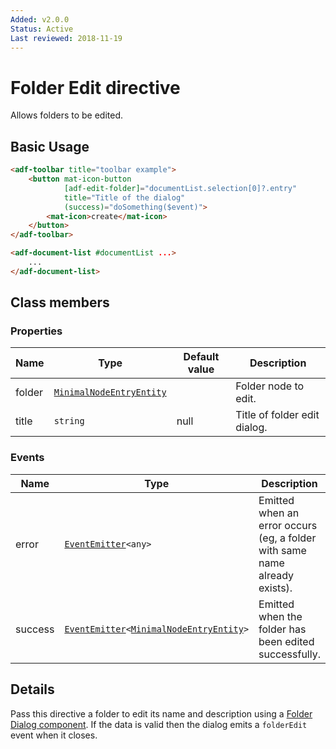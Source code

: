 ```yaml
---
Added: v2.0.0
Status: Active
Last reviewed: 2018-11-19
---
```


# Folder Edit directive

Allows folders to be edited.

## Basic Usage

```html
<adf-toolbar title="toolbar example">
    <button mat-icon-button
            [adf-edit-folder]="documentList.selection[0]?.entry"
            title="Title of the dialog"
            (success)="doSomething($event)">
        <mat-icon>create</mat-icon>
    </button>
</adf-toolbar>

<adf-document-list #documentList ...>
    ...
</adf-document-list>
```

## Class members

### Properties

| Name | Type | Default value | Description |
| ---- | ---- | ------------- | ----------- |
| folder | [`MinimalNodeEntryEntity`](../content-services/document-library.model.md) |  | Folder node to edit. |
| title | `string` | null | Title of folder edit dialog. |

### Events

| Name | Type | Description |
| ---- | ---- | ----------- |
| error | [`EventEmitter`](https://angular.io/api/core/EventEmitter)`<any>` | Emitted when an error occurs (eg, a folder with same name already exists). |
| success | [`EventEmitter`](https://angular.io/api/core/EventEmitter)`<`[`MinimalNodeEntryEntity`](../content-services/document-library.model.md)`>` | Emitted when the folder has been edited successfully. |

## Details

Pass this directive a folder to edit its name and description using a [Folder Dialog component](../../lib/content-services/dialogs/folder.dialog.ts).
If the data is valid then the dialog emits a `folderEdit` event when it closes.
